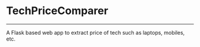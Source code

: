 # TechPriceComparer
***
A Flask based web app to extract price of tech such as laptops, mobiles, etc.

